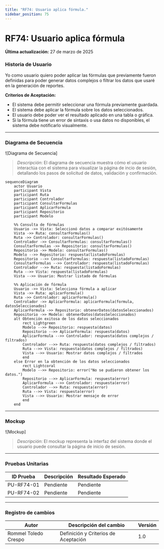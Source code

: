 ```yaml
---
title: "RF74: Usuario aplica fórmula."  
sidebar_position: 75
---
```


# RF74: Usuario aplica fórmula

**Última actualización:** 27 de marzo de 2025

### Historia de Usuario

Yo como usuario quiero poder aplicar las fórmulas que previamente fueron definidas para poder generar datos complejos o filtrar los datos que usaré en la generación de reportes.

  **Criterios de Aceptación:**
  - El sistema debe permitir seleccionar una fórmula previamente guardada.
  - El sistema debe aplicar la fórmula sobre los datos seleccionados.
  - El usuario debe poder ver el resultado aplicado en una tabla o gráfica.
  - Si la fórmula tiene un error de sintaxis o usa datos no disponibles, el sistema debe notificarlo visualmente.
---

### Diagrama de Secuencia

![Diagrama de Secuencia] 

> *Descripción*: El diagrama de secuencia muestra cómo el usuario interactúa con el sistema para visualizar la página de incio de sesión, detallando los pasos de solicitud de datos, validación y confirmación.

```mermaid
sequenceDiagram
    actor Usuario
    participant Vista
    participant Ruta
    participant Controlador
    participant ConsultarFormulas
    participant AplicarFormula
    participant Repositorio
    participant Modelo

    %% Consulta de fórmulas
    Usuario ->> Vista: Seleccionó datos a comparar exitósamente
    Vista ->> Ruta: consultarFormulas()
    Ruta ->> Controlador: consultarFormulas()
    Controlador ->> ConsultarFormulas: consultarFormulas()
    ConsultarFormulas ->> Repositorio: consultarFormulas()
    Repositorio ->> Modelo: consultarFormulas()
    Modelo -->> Repositorio: respuesta(listadoFormulas)
    Repositorio -->> ConsultarFormulas: respuesta(listadoFormulas)
    ConsultarFormulas -->> Controlador: respuesta(listadoFormulas)
    Controlador -->> Ruta: respuesta(listadoFormulas)
    Ruta -->> Vista: respuesta(listadoFormulas)
    Vista -->> Usuario: Mostrar listado de fórmulas

    %% Aplicación de fórmula
    Usuario ->> Vista: Selecciona fórmula a aplicar
    Vista ->> Ruta: aplicarFormula()
    Ruta ->> Controlador: aplicarFormula()
    Controlador ->> AplicarFormula: aplicarFormula(formula, datosSeleccionados)
    AplicarFormula ->> Repositorio: obtenerDatos(datosSeleccionados)
    Repositorio ->> Modelo: obtenerDatos(datosSeleccionados)
    alt Obtención exitosa de los datos seleccionados
        rect Lightgreen
        Modelo -->> Repositorio: respuesta(datos)
        Repositorio -->> AplicarFormula: respuesta(datos)
        AplicarFormula -->> Controlador: respuesta(datos complejos / filtrados)
        Controlador -->> Ruta: respuesta(datos complejos / filtrados)
        Ruta -->> Vista: respuesta(datos complejos / filtrados)
        Vista -->> Usuario: Mostrar datos complejos / filtrados
        end
    else Error en la obtención de los datos seleccionados
        rect Lightcoral
        Modelo -->> Repositorio: error("No se pudieron obtener los datos.")
        Repositorio -->> AplicarFormula: respuesta(error)
        AplicarFormula -->> Controlador: respuesta(error)
        Controlador -->> Ruta: respuesta(error)
        Ruta -->> Vista: respuesta(error)
        Vista -->> Usuario: Mostrar mensaje de error
        end
    end

```


---

### Mockup

![Mockup]

> *Descripción*: El mockup representa la interfaz del sistema donde el usuario puede consultar la página de inicio de sesión. 

---

### Pruebas Unitarias 
| ID Prueba | Descripción | Resultado Esperado |
|-----------|-------------|--------------------|
|PU-RF74-01|Pendiente | Pendiente|
|PU-RF74-02|Pendiente | Pendiente|

---

### Registro de cambios

| Autor | Descripción del cambio | Versión |
|---------|-------------------------|---------|
| Rommel Toledo Crespo | Definición y Criterios de Aceptación | 1.0 |